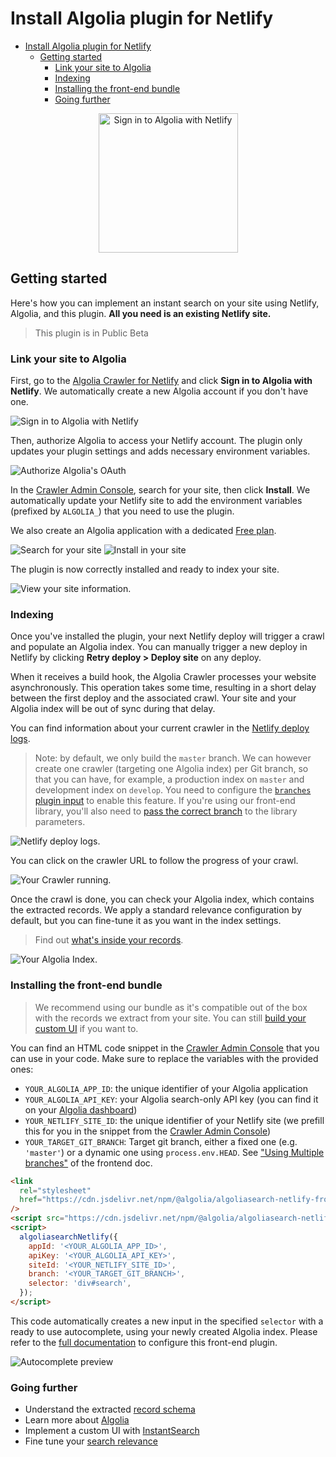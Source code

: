 # Install Algolia plugin for Netlify

- [Install Algolia plugin for Netlify](#install-algolia-plugin-for-netlify)
  - [Getting started](#getting-started)
    - [Link your site to Algolia](#link-your-site-to-algolia)
    - [Indexing](#indexing)
    - [Installing the front-end bundle](#installing-the-front-end-bundle)
    - [Going further](#going-further)

<p align="center">
  <a href="https://crawler.algolia.com/admin/netlify"><img width="223" alt="Sign in to Algolia with Netlify" src="https://user-images.githubusercontent.com/1637651/95232629-0ebc1d00-0805-11eb-9b77-f116a3ed1a2b.png">
</a>

## Getting started

Here's how you can implement an instant search on your site using Netlify, Algolia, and this plugin. **All you need is an existing Netlify site.**

> This plugin is in Public Beta

### Link your site to Algolia

First, go to the [Algolia Crawler for Netlify](https://crawler.algolia.com/admin/netlify) and click **Sign in to Algolia with Netlify**. We automatically create a new Algolia account if you don't have one.

<img src="/docs/screenshots/signin.png?raw=true" alt="Sign in to Algolia with Netlify">

Then, authorize Algolia to access your Netlify account. The plugin only updates your plugin settings and adds necessary environment variables.

<img src="/docs/screenshots/authorize.png?raw=true" alt="Authorize Algolia's OAuth">

In the [Crawler Admin Console](https://crawler.algolia.com/admin/netlify), search for your site, then click **Install**. We automatically update your Netlify site to add the environment variables (prefixed by `ALGOLIA_`) that you need to use the plugin.

We also create an Algolia application with a dedicated [Free plan](https://www.algolia.com/pricing/).

<img src="/docs/screenshots/search-site.png?raw=true" alt="Search for your site">

<img src="/docs/screenshots/accept-install.png?raw=true" alt="Install in your site">

The plugin is now correctly installed and ready to index your site.

<img src="/docs/screenshots/installed.png?raw=true" alt="View your site information.">

### Indexing

Once you've installed the plugin, your next Netlify deploy will trigger a crawl and populate an Algolia index. You can manually trigger a new deploy in Netlify by clicking **Retry deploy > Deploy site** on any deploy.

When it receives a build hook, the Algolia Crawler processes your website asynchronously. This operation takes some time, resulting in a short delay between the first deploy and the associated crawl. Your site and your Algolia index will be out of sync during that delay.

You can find information about your current crawler in the [Netlify deploy logs](https://docs.netlify.com/monitor-sites/logs/#deploy-log).

> Note: by default, we only build the `master` branch. We can however create one crawler (targeting one Algolia index) per Git branch, so that you can have, for example, a production index on `master` and development index on `develop`. You need to configure the [`branches` plugin input](../plugin#available-parameters) to enable this feature.
> If you're using our front-end library, you'll also need to [pass the correct branch](../frontend#using-multiple-branches) to the library parameters.

<img src="/docs/screenshots/deploy-logs.png?raw=true" alt="Netlify deploy logs.">

You can click on the crawler URL to follow the progress of your crawl.

<img src="/docs/screenshots/crawler-overview.png?raw=true" alt="Your Crawler running.">

Once the crawl is done, you can check your Algolia index, which contains the extracted records. We apply a standard relevance configuration by default, but you can fine-tune it as you want in the index settings.

> Find out [what's inside your records](Extraction.md).

<img src="/docs/screenshots/algolia-index.png?raw=true" alt="Your Algolia Index.">

### Installing the front-end bundle

> We recommend using our bundle as it's compatible out of the box with the records we extract from your site.
> You can still [build your custom UI](FAQ.md#can-i-build-my-own-ui) if you want to.

You can find an HTML code snippet in the [Crawler Admin Console](https://crawler.algolia.com/admin/netlify) that you can use in your code. Make sure to replace the variables with the provided ones:

- `YOUR_ALGOLIA_APP_ID`: the unique identifier of your Algolia application
- `YOUR_ALGOLIA_API_KEY`: your Algolia search-only API key (you can find it on your [Algolia dashboard](https://www.algolia.com/api-keys))
- `YOUR_NETLIFY_SITE_ID`: the unique identifier of your Netlify site (we prefill this for you in the snippet from the [Crawler Admin Console](https://crawler.algolia.com/admin/netlify))
- `YOUR_TARGET_GIT_BRANCH`: Target git branch, either a fixed one (e.g. `'master'`) or a dynamic one using `process.env.HEAD`. See ["Using Multiple branches"](../frontend#using-multiple-branches) of the frontend doc.

```html
<link
  rel="stylesheet"
  href="https://cdn.jsdelivr.net/npm/@algolia/algoliasearch-netlify-frontend@1/dist/algoliasearchNetlify.css"
/>
<script src="https://cdn.jsdelivr.net/npm/@algolia/algoliasearch-netlify-frontend@1/dist/algoliasearchNetlify.js"></script>
<script>
  algoliasearchNetlify({
    appId: '<YOUR_ALGOLIA_APP_ID>',
    apiKey: '<YOUR_ALGOLIA_API_KEY>',
    siteId: '<YOUR_NETLIFY_SITE_ID>',
    branch: '<YOUR_TARGET_GIT_BRANCH>',
    selector: 'div#search',
  });
</script>
```

This code automatically creates a new input in the specified `selector` with a ready to use autocomplete, using your newly created Algolia index.
Please refer to the [full documentation](https://github.com/algolia/algoliasearch-netlify/tree/master/frontend) to configure this front-end plugin.

<img src="/docs/screenshots/frontend.png?raw=true" alt="Autocomplete preview">

### Going further

- Understand the extracted [record schema](Extraction.md)
- Learn more about [Algolia](https://www.algolia.com/doc/)
- Implement a custom UI with [InstantSearch](https://www.algolia.com/doc/guides/building-search-ui/what-is-instantsearch/js/)
- Fine tune your [search relevance](https://www.algolia.com/doc/guides/managing-results/relevance-overview/)
